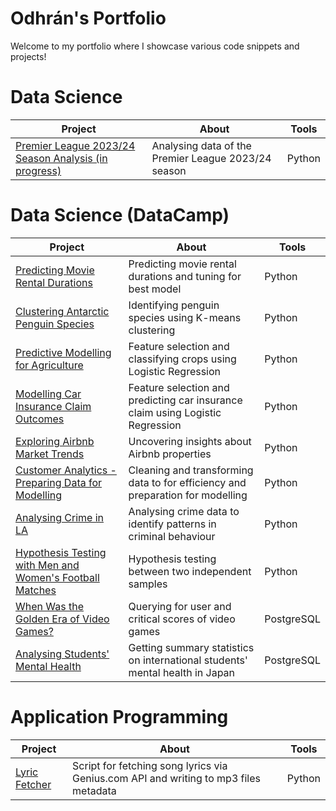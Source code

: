 # Odhrán's Portfolio

 Welcome to my portfolio where I showcase various code snippets and projects!

# Data Science
| Project | About | Tools |
|---|---|---|
| [Premier League 2023/24 Season Analysis (in progress)]([https://github.com/Dynamack/data_science/tree/main/Predicting%20Movie%20Rentals%20Durations](https://github.com/Dynamack/data_science_projects/tree/main/Premier%20League%2023-24%20Analysis)) | Analysing data of the Premier League 2023/24 season | Python |

# Data Science (DataCamp)
| Project | About | Tools |
|---|---|---|
| [Predicting Movie Rental Durations](https://github.com/Dynamack/data_science/tree/main/Predicting%20Movie%20Rentals%20Durations) | Predicting movie rental durations and tuning for best model | Python |
| [Clustering Antarctic Penguin Species](https://github.com/Dynamack/data_science/tree/main/Clustering%20Antarctic%20Penguin%20Species) | Identifying penguin species using K-means clustering | Python |
| [Predictive Modelling for Agriculture](https://github.com/Dynamack/data_science/tree/main/Predictive%20Modelling%20for%20Agriculture) | Feature selection and classifying crops using Logistic Regression | Python |
| [Modelling Car Insurance Claim Outcomes](https://github.com/Dynamack/data_science/tree/main/Modelling%20Car%20Insurance%20Claim%20Outcomes) | Feature selection and predicting car insurance claim using Logistic Regression | Python |
| [Exploring Airbnb Market Trends](https://github.com/Dynamack/data_science/tree/main/Exploring%20Airbnb%20Market%20Trends) | Uncovering insights about Airbnb properties | Python |
| [Customer Analytics - Preparing Data for Modelling](https://github.com/Dynamack/data_science/tree/main/Customer%20Analytics%20-%20Preparing%20Data%20for%20Modelling) | Cleaning and transforming data to for efficiency and preparation for modelling | Python |
| [Analysing Crime in LA](https://github.com/Dynamack/data_science/tree/main/Analysing%20Crime%20in%20LA) | Analysing crime data to identify patterns in criminal behaviour | Python |
| [Hypothesis Testing with Men and Women's Football Matches](https://github.com/Dynamack/data_science/tree/main/Hypothesis%20Testing%20with%20Men%20and%20Women's%20Football%20Matches) | Hypothesis testing between two independent samples | Python |
| [When Was the Golden Era of Video Games?](https://github.com/Dynamack/data_science/tree/main/When%20Was%20The%20Golden%20Era%20of%20Video%20Games%3F) | Querying for user and critical scores of video games | PostgreSQL |
| [Analysing Students' Mental Health](https://github.com/Dynamack/data_science/tree/main/Analysing%20Students'%20Mental%20Health) | Getting summary statistics on international students' mental health in Japan | PostgreSQL |

# Application Programming
| Project | About | Tools |
|---|---|---|
| [Lyric Fetcher](https://github.com/Dynamack/Lyric_Fetcher) | Script for fetching song lyrics via Genius.com API and writing to mp3 files metadata | Python |
